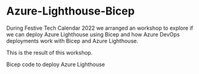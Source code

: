 # Azure-Lighthouse-Bicep
During Festive Tech Calendar 2022 we arranged an workshop to explore if we can deploy Azure Lighthouse using Bicep and how Azure DevOps deployments work with Bicep and Azure Lighthouse.

This is the result of this workshop.

Bicep code to deploy Azure Lighthouse